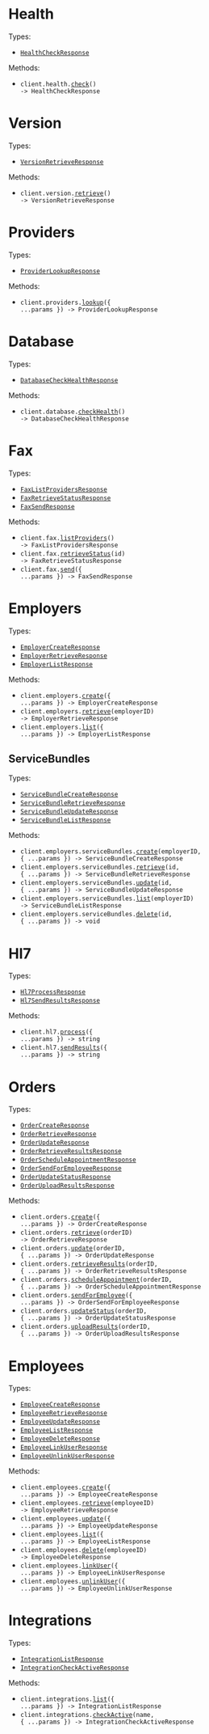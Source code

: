 # Health

Types:

- <code><a href="./src/resources/health.ts">HealthCheckResponse</a></code>

Methods:

- <code title="get /v1/health">client.health.<a href="./src/resources/health.ts">check</a>() -> HealthCheckResponse</code>

# Version

Types:

- <code><a href="./src/resources/version.ts">VersionRetrieveResponse</a></code>

Methods:

- <code title="get /v1/version">client.version.<a href="./src/resources/version.ts">retrieve</a>() -> VersionRetrieveResponse</code>

# Providers

Types:

- <code><a href="./src/resources/providers.ts">ProviderLookupResponse</a></code>

Methods:

- <code title="get /v1/providers/lookup">client.providers.<a href="./src/resources/providers.ts">lookup</a>({ ...params }) -> ProviderLookupResponse</code>

# Database

Types:

- <code><a href="./src/resources/database.ts">DatabaseCheckHealthResponse</a></code>

Methods:

- <code title="get /v1/database/health">client.database.<a href="./src/resources/database.ts">checkHealth</a>() -> DatabaseCheckHealthResponse</code>

# Fax

Types:

- <code><a href="./src/resources/fax.ts">FaxListProvidersResponse</a></code>
- <code><a href="./src/resources/fax.ts">FaxRetrieveStatusResponse</a></code>
- <code><a href="./src/resources/fax.ts">FaxSendResponse</a></code>

Methods:

- <code title="get /v1/fax/providers">client.fax.<a href="./src/resources/fax.ts">listProviders</a>() -> FaxListProvidersResponse</code>
- <code title="get /v1/fax/status/{id}">client.fax.<a href="./src/resources/fax.ts">retrieveStatus</a>(id) -> FaxRetrieveStatusResponse</code>
- <code title="post /v1/fax/send">client.fax.<a href="./src/resources/fax.ts">send</a>({ ...params }) -> FaxSendResponse</code>

# Employers

Types:

- <code><a href="./src/resources/employers/employers.ts">EmployerCreateResponse</a></code>
- <code><a href="./src/resources/employers/employers.ts">EmployerRetrieveResponse</a></code>
- <code><a href="./src/resources/employers/employers.ts">EmployerListResponse</a></code>

Methods:

- <code title="post /v1/employers">client.employers.<a href="./src/resources/employers/employers.ts">create</a>({ ...params }) -> EmployerCreateResponse</code>
- <code title="get /v1/employers/{employerId}">client.employers.<a href="./src/resources/employers/employers.ts">retrieve</a>(employerID) -> EmployerRetrieveResponse</code>
- <code title="get /v1/employers/list">client.employers.<a href="./src/resources/employers/employers.ts">list</a>({ ...params }) -> EmployerListResponse</code>

## ServiceBundles

Types:

- <code><a href="./src/resources/employers/service-bundles.ts">ServiceBundleCreateResponse</a></code>
- <code><a href="./src/resources/employers/service-bundles.ts">ServiceBundleRetrieveResponse</a></code>
- <code><a href="./src/resources/employers/service-bundles.ts">ServiceBundleUpdateResponse</a></code>
- <code><a href="./src/resources/employers/service-bundles.ts">ServiceBundleListResponse</a></code>

Methods:

- <code title="post /v1/employers/{employerId}/service-bundles">client.employers.serviceBundles.<a href="./src/resources/employers/service-bundles.ts">create</a>(employerID, { ...params }) -> ServiceBundleCreateResponse</code>
- <code title="get /v1/employers/{employerId}/service-bundles/{id}">client.employers.serviceBundles.<a href="./src/resources/employers/service-bundles.ts">retrieve</a>(id, { ...params }) -> ServiceBundleRetrieveResponse</code>
- <code title="put /v1/employers/{employerId}/service-bundles/{id}">client.employers.serviceBundles.<a href="./src/resources/employers/service-bundles.ts">update</a>(id, { ...params }) -> ServiceBundleUpdateResponse</code>
- <code title="get /v1/employers/{employerId}/service-bundles">client.employers.serviceBundles.<a href="./src/resources/employers/service-bundles.ts">list</a>(employerID) -> ServiceBundleListResponse</code>
- <code title="delete /v1/employers/{employerId}/service-bundles/{id}">client.employers.serviceBundles.<a href="./src/resources/employers/service-bundles.ts">delete</a>(id, { ...params }) -> void</code>

# Hl7

Types:

- <code><a href="./src/resources/hl7.ts">Hl7ProcessResponse</a></code>
- <code><a href="./src/resources/hl7.ts">Hl7SendResultsResponse</a></code>

Methods:

- <code title="post /v1/hl7/">client.hl7.<a href="./src/resources/hl7.ts">process</a>({ ...params }) -> string</code>
- <code title="post /v1/hl7/results">client.hl7.<a href="./src/resources/hl7.ts">sendResults</a>({ ...params }) -> string</code>

# Orders

Types:

- <code><a href="./src/resources/orders.ts">OrderCreateResponse</a></code>
- <code><a href="./src/resources/orders.ts">OrderRetrieveResponse</a></code>
- <code><a href="./src/resources/orders.ts">OrderUpdateResponse</a></code>
- <code><a href="./src/resources/orders.ts">OrderRetrieveResultsResponse</a></code>
- <code><a href="./src/resources/orders.ts">OrderScheduleAppointmentResponse</a></code>
- <code><a href="./src/resources/orders.ts">OrderSendForEmployeeResponse</a></code>
- <code><a href="./src/resources/orders.ts">OrderUpdateStatusResponse</a></code>
- <code><a href="./src/resources/orders.ts">OrderUploadResultsResponse</a></code>

Methods:

- <code title="post /v1/orders">client.orders.<a href="./src/resources/orders.ts">create</a>({ ...params }) -> OrderCreateResponse</code>
- <code title="get /v1/orders/{orderId}">client.orders.<a href="./src/resources/orders.ts">retrieve</a>(orderID) -> OrderRetrieveResponse</code>
- <code title="post /v1/orders/{orderId}">client.orders.<a href="./src/resources/orders.ts">update</a>(orderID, { ...params }) -> OrderUpdateResponse</code>
- <code title="get /v1/orders/{orderId}/results">client.orders.<a href="./src/resources/orders.ts">retrieveResults</a>(orderID, { ...params }) -> OrderRetrieveResultsResponse</code>
- <code title="post /v1/orders/{orderId}/schedule-appointment">client.orders.<a href="./src/resources/orders.ts">scheduleAppointment</a>(orderID, { ...params }) -> OrderScheduleAppointmentResponse</code>
- <code title="post /v1/orders/send">client.orders.<a href="./src/resources/orders.ts">sendForEmployee</a>({ ...params }) -> OrderSendForEmployeeResponse</code>
- <code title="put /v1/orders/{orderId}/status">client.orders.<a href="./src/resources/orders.ts">updateStatus</a>(orderID, { ...params }) -> OrderUpdateStatusResponse</code>
- <code title="post /v1/orders/{orderId}/upload-results">client.orders.<a href="./src/resources/orders.ts">uploadResults</a>(orderID, { ...params }) -> OrderUploadResultsResponse</code>

# Employees

Types:

- <code><a href="./src/resources/employees.ts">EmployeeCreateResponse</a></code>
- <code><a href="./src/resources/employees.ts">EmployeeRetrieveResponse</a></code>
- <code><a href="./src/resources/employees.ts">EmployeeUpdateResponse</a></code>
- <code><a href="./src/resources/employees.ts">EmployeeListResponse</a></code>
- <code><a href="./src/resources/employees.ts">EmployeeDeleteResponse</a></code>
- <code><a href="./src/resources/employees.ts">EmployeeLinkUserResponse</a></code>
- <code><a href="./src/resources/employees.ts">EmployeeUnlinkUserResponse</a></code>

Methods:

- <code title="post /v1/employees">client.employees.<a href="./src/resources/employees.ts">create</a>({ ...params }) -> EmployeeCreateResponse</code>
- <code title="get /v1/employees/{employeeId}">client.employees.<a href="./src/resources/employees.ts">retrieve</a>(employeeID) -> EmployeeRetrieveResponse</code>
- <code title="put /v1/employees">client.employees.<a href="./src/resources/employees.ts">update</a>({ ...params }) -> EmployeeUpdateResponse</code>
- <code title="get /v1/employees">client.employees.<a href="./src/resources/employees.ts">list</a>({ ...params }) -> EmployeeListResponse</code>
- <code title="delete /v1/employees/{employeeId}">client.employees.<a href="./src/resources/employees.ts">delete</a>(employeeID) -> EmployeeDeleteResponse</code>
- <code title="post /v1/employees/link-user">client.employees.<a href="./src/resources/employees.ts">linkUser</a>({ ...params }) -> EmployeeLinkUserResponse</code>
- <code title="delete /v1/employees/unlink-user">client.employees.<a href="./src/resources/employees.ts">unlinkUser</a>({ ...params }) -> EmployeeUnlinkUserResponse</code>

# Integrations

Types:

- <code><a href="./src/resources/integrations.ts">IntegrationListResponse</a></code>
- <code><a href="./src/resources/integrations.ts">IntegrationCheckActiveResponse</a></code>

Methods:

- <code title="get /v1/integrations">client.integrations.<a href="./src/resources/integrations.ts">list</a>({ ...params }) -> IntegrationListResponse</code>
- <code title="get /v1/integrations/{name}">client.integrations.<a href="./src/resources/integrations.ts">checkActive</a>(name, { ...params }) -> IntegrationCheckActiveResponse</code>
